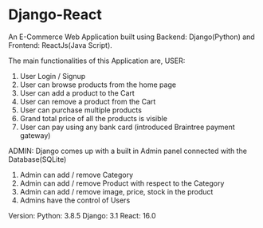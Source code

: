 # Django-React

An E-Commerce Web Application built using Backend: Django(Python) and Frontend: ReactJs(Java Script).

The main functionalities of this Application are,
USER:
  1. User Login / Signup
  2. User can browse products from the home page
  3. User can add a product to the Cart
  4. User can remove a product from the Cart
  5. User can purchase multiple products
  6. Grand total price of all the products is visible
  7. User can pay using any bank card (introduced Braintree payment gateway)

ADMIN:
  Django comes up with a built in Admin panel connected with the Database(SQLite)
  1. Admin can add / remove Category
  2. Admin can add / remove Product with respect to the Category
  3. Admin can add / remove image, price, stock in the product
  4. Admins have the control of Users
  
Version: 
Python: 3.8.5
Django: 3.1
React: 16.0
  
  
